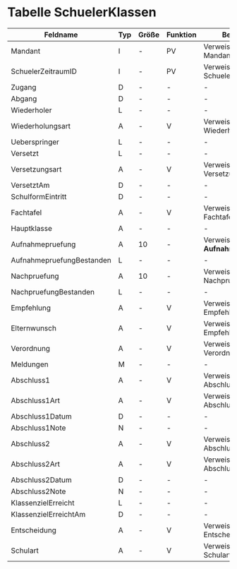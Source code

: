 # Tabelle SchuelerKlassen



| Feldname                  | Typ | Größe | Funktion | Bemerkung                                |
|---------------------------|-----|-------|----------|------------------------------------------|
| Mandant                   | I   | -     | PV       | Verweis auf Tabelle ** Mandanten**       |
| SchuelerZeitraumID        | I   | -     | PV       | Verweis auf Tabelle ** SchuelerZeitraeume** |
| Zugang                    | D   | -     | -        | -                                        |
| Abgang                    | D   | -     | -        | -                                        |
| Wiederholer               | L   | -     | -        | -                                        |
| Wiederholungsart          | A   | -     | V        | Verweis auf Tabelle ** Wiederholungsarten** |
| Ueberspringer             | L   | -     | -        | -                                        |
| Versetzt                  | L   | -     | -        | -                                        |
| Versetzungsart            | A   | -     | V        | Verweis auf Tabelle ** Versetzungsarten** |
| VersetztAm                | D   | -     | -        | -                                        |
| SchulformEintritt         | D   | -     | -        | -                                        |
| Fachtafel                 | A   | -     | V        | Verweis auf Tabelle ** Fachtafeln**      |
| Hauptklasse               | A   | -     | -        | -    |
| Aufnahmepruefung          | A   | 10    | -        | Verweis auf Tabelle **Aufnahmepruefungen** |
| AufnahmepruefungBestanden | L   | -     | -        | -                                        |
| Nachpruefung              | A   | 10    | -        | Verweis auf Tabelle ** Nachpruefungen**  |
| NachpruefungBestanden     | L   | -     | -        | -                                        |
| Empfehlung                | A   | -     | V        | Verweis auf Tabelle ** Empfehlungen **   |
| Elternwunsch              | A   | -     | V        | Verweis auf Tabelle ** Empfehlungen  **  |
| Verordnung                | A   | -     | V        | Verweis auf Tabelle ** Verordnungen  **  |
| Meldungen                 | M   | -     | -        | -                                        |
| Abschluss1                | A   | -     | V        | Verweis auf Tabelle ** AbschluesseIntern** |
| Abschluss1Art             | A   | -     | V        | Verweis auf Tabelle ** Abschlussarten**  |
| Abschluss1Datum           | D   | -     | -        | -                                        |
| Abschluss1Note            | N   | -     | -        | -                                        |
| Abschluss2                | A   | -     | V        | Verweis auf Tabelle ** AbschluesseIntern** |
| Abschluss2Art             | A   | -     | V        | Verweis auf Tabelle ** Abschlussarten**  |
| Abschluss2Datum           | D   | -     | -        | -                                        |
| Abschluss2Note            | N   | -     | -        | -                                        |
| KlassenzielErreicht       | L   | -     | -        | -                                        |
| KlassenzielErreichtAm     | D   | -     | -        | -                                        |
| Entscheidung              | A   | -     | V        | Verweis auf Tabelle ** Entscheidungen**  |
| Schulart                  | A   | -     | V        | Verweis auf Tabelle ** Schularten**      |


